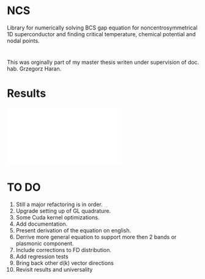 # NCS
Library for numerically solving BCS gap equation for noncentrosymmetrical 1D superconductor and finding critical temperature, chemical potential and nodal points.

# 
This was orginally part of my master thesis writen under supervision of doc. hab. Grzegorz Haran. 

# Results

[![Plot Preview](plots/tc_1.1_1_2-eps-converted-to.pdf)](plots/tc_1.1_1_2-eps-converted-to.pdf)

# TO DO
1. Still a major refactoring is in order.
2. Upgrade setting up of GL quadrature.
3. Some Cuda kernel optimizations.
4. Add documentation.
5. Present derivation of the equation on english.
6. Derrive more general equation to support more then 2 bands or plasmonic component.
7. Include corrections to FD distribution.
8. Add regression tests
9. Bring back other d(k) vector directions
10. Revisit results and universality
